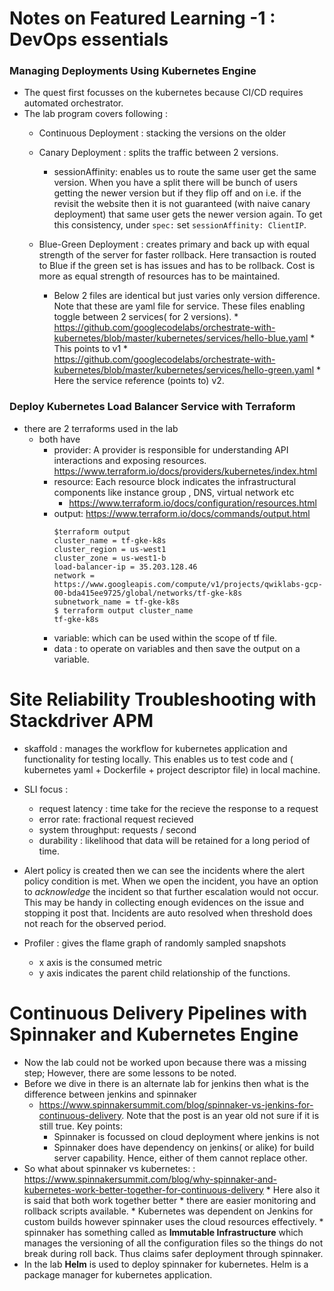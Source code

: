 # Notes on Featured Learning -1 : DevOps essentials

### Managing Deployments Using Kubernetes Engine
* The quest first focusses on the kubernetes because CI/CD requires automated orchestrator.
* The lab program covers following :
    * Continuous Deployment : stacking the versions on the older
    * Canary Deployment : splits the traffic between 2 versions. 
         * sessionAffinity: enables us to route the same user get the same version. When you have a split there will be bunch of users getting the newer version but if they flip off and on i.e. if the revisit the website then it is not guaranteed (with naive canary deployment) that same user gets the newer version again. To get this consistency, under ```spec:``` set ```sessionAffinity: ClientIP```.
         
    * Blue-Green Deployment : creates primary and back up with equal strength of the server for faster rollback. Here transaction is routed to Blue if the green set is has issues and has to be rollback. Cost is more as equal strength of resources has to be maintained.
         * Below 2 files are identical but just varies only version difference. Note that these are yaml file for service. These files enabling toggle between 2 services( for 2 versions).
               * https://github.com/googlecodelabs/orchestrate-with-kubernetes/blob/master/kubernetes/services/hello-blue.yaml
                     * This points to v1
               * https://github.com/googlecodelabs/orchestrate-with-kubernetes/blob/master/kubernetes/services/hello-green.yaml
                     * Here the service reference (points to) v2.
                     
               
### Deploy Kubernetes Load Balancer Service with Terraform
* there are 2 terraforms used in the lab
   * both have 
      * provider: A provider is responsible for understanding API interactions and exposing resources. https://www.terraform.io/docs/providers/kubernetes/index.html
      * resource: Each resource block indicates the infrastructural components like instance group , DNS, virtual network etc
         * https://www.terraform.io/docs/configuration/resources.html
      * output:   https://www.terraform.io/docs/commands/output.html
         ```
         $terraform output
         cluster_name = tf-gke-k8s
         cluster_region = us-west1
         cluster_zone = us-west1-b
         load-balancer-ip = 35.203.128.46
         network = https://www.googleapis.com/compute/v1/projects/qwiklabs-gcp-00-bda415ee9725/global/networks/tf-gke-k8s
         subnetwork_name = tf-gke-k8s
         $ terraform output cluster_name
         tf-gke-k8s
         ```
       * variable: which can be used within the scope of tf file.
       * data : to operate on variables and then save the output on a variable.
       
# Site Reliability Troubleshooting with Stackdriver APM
* skaffold : manages the workflow for kubernetes application and functionality for testing locally. This enables us to test code and ( kubernetes yaml + Dockerfile + project descriptor file) in local machine.
* SLI focus : 
   * request latency : time take for the recieve the response to a request
   * error rate: fractional request recieved
   * system throughput: requests / second
   * durability : likelihood that data will be retained for a long period of time.
   
* Alert policy is created then we can see the incidents where the alert policy condition is met. When we open the incident, you have an option to *acknowledge* the incident so that further escalation would not occur. This may be handy in collecting enough evidences on the issue and stopping it post that. Incidents are auto resolved when threshold does not reach for the observed period.

* Profiler : gives the flame graph of randomly sampled snapshots
   * x axis is the consumed metric
   * y axis indicates the parent child relationship of the functions.


# Continuous Delivery Pipelines with Spinnaker and Kubernetes Engine
* Now the lab could not be worked upon because there was a missing step; However, there are some lessons to be noted.
* Before we dive in there is an alternate lab for jenkins then what is the difference between jenkins and spinnaker
   * https://www.spinnakersummit.com/blog/spinnaker-vs-jenkins-for-continuous-delivery. Note that the post is an year old not sure if it is still true. Key points:
      * Spinnaker is focussed on cloud deployment where jenkins is not
      * Spinnaker does have dependency on jenkins( or alike) for build server capability. Hence,  either of them cannot replace other.
* So what about spinnaker vs kubernetes:
   : https://www.spinnakersummit.com/blog/why-spinnaker-and-kubernetes-work-better-together-for-continuous-delivery
      * Here also it is said that both work together better
      * there are easier monitoring and rollback scripts available.
      * Kubernetes was dependent on Jenkins for custom builds however spinnaker uses the cloud resources effectively.
      * spinnaker has something called as **Immutable Infrastructure** which manages the versioning of all the configuration files so the things do not break during roll back. Thus claims safer deployment through spinnaker.        
* In the lab **Helm** is used to deploy spinnaker for kubernetes. Helm is a package manager for kubernetes application. 
